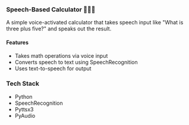 ### Speech-Based Calculator 🎤➕🟰

A simple voice-activated calculator that takes speech input like "What is three plus five?" and speaks out the result.

#### Features
- Takes math operations via voice input
- Converts speech to text using SpeechRecognition
- Uses text-to-speech for output

### Tech Stack
- Python
- SpeechRecognition
- Pyttsx3
- PyAudio
